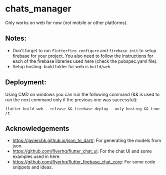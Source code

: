 # chats_manager

Only works on web for now (not mobile or other platforms).

## Notes:

- Don't forget to run `flutterfire configure` and `firebase init` to setup firebase for your project. You also need to follow the instructions for each of the firebase libreries used here (check the pubspec.yaml file).
- Setup hosting: build folder for web is `build/web`.

## Deployment:

Using CMD on windows you can run the following command (&& is used to run the next command only if the previous one was successful):

```
flutter build web --release && firebase deploy --only hosting && time /t
```

## Acknowledgements

- https://javiercbk.github.io/json_to_dart/: For generating the models from json.
- https://github.com/flyerhq/flutter_chat_ui: For the chat UI and some examples used in here.
- https://github.com/flyerhq/flutter_firebase_chat_core: For some code snippets and ideas.

